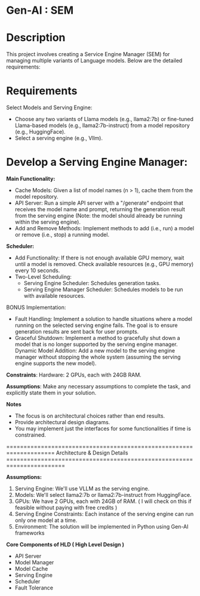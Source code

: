 # Gen-AI : SEM

# Description
This project involves creating a Service Engine Manager (SEM) for managing multiple variants of Language models. Below are the detailed requirements:

# Requirements
  Select Models and Serving Engine:
  
   - Choose any two variants of Llama models (e.g., llama2:7b) or fine-tuned Llama-based models (e.g., llama2:7b-instruct) from a model repository (e.g., HuggingFace).
   - Select a serving engine (e.g., Vllm).
  
# Develop a Serving Engine Manager:

  **Main Functionality:**
   - Cache Models: Given a list of model names (n > 1), cache them from the model repository.
   - API Server: Run a simple API server with a "/generate" endpoint that receives the model name and prompt, returning the generation result from the serving engine (Note: the model should already be running within the serving engine).
   - Add and Remove Methods: Implement methods to add (i.e., run) a model or remove (i.e., stop) a running model.
  
 **Scheduler:**
  - Add Functionality: If there is not enough available GPU memory, wait until a model is removed. Check available resources (e.g., GPU memory) every 10 seconds.
  - Two-Level Scheduling:
    - Serving Engine Scheduler: Schedules generation tasks.
    - Serving Engine Manager Scheduler: Schedules models to be run with available resources.
      
BONUS Implementation:

- Fault Handling: Implement a solution to handle situations where a model running on the selected serving engine fails. The goal is to ensure generation results are sent back for user prompts.
- Graceful Shutdown: Implement a method to gracefully shut down a model that is no longer supported by the serving engine manager.
Dynamic Model Addition: Add a new model to the serving engine manager without stopping the whole system (assuming the serving engine supports the new model).

**Constraints**:
Hardware: 2 GPUs, each with 24GB RAM.

**Assumptions**:
Make any necessary assumptions to complete the task, and explicitly state them in your solution.

**Notes**
- The focus is on architectural choices rather than end results.
- Provide architectural design diagrams.
- You may implement just the interfaces for some functionalities if time is constrained.

==================================================================== Architecture & Design Details =======================================================================

**Assumptions:**
1. Serving Engine: We'll use VLLM as the serving engine.
2. Models: We'll select llama2:7b or llama2:7b-instruct from HuggingFace.
3. GPUs: We have 2 GPUs, each with 24GB of RAM. ( I will check on this if feasible without paying with free credits )
4. Serving Engine Constraints: Each instance of the serving engine can run only one model at a time.
5. Environment: The solution will be implemented in Python using Gen-AI frameworks

**Core Components of HLD ( High Level Design )**

- API Server
- Model Manager
- Model Cache
- Serving Engine
- Scheduler
- Fault Tolerance

  


  
